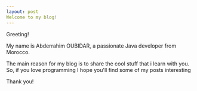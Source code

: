 ```yaml
---
layout: post
Welcome to my blog!
---
```


Greeting!

My name is Abderrahim OUBIDAR, a passionate Java developer from Morocco. 

The main reason for my blog is to share the cool stuff that i learn with you. So, if you love programming I hope you'll find some of my posts interesting

Thank you!
